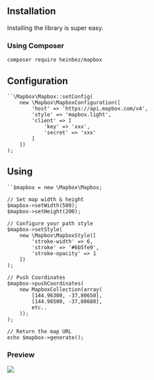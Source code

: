 ## Installation

Installing the library is super easy. 

### Using Composer
    composer require heinbez/mapbox 

## Configuration

    ``\Mapbox\Mapbox::setConfig(
        new \Mapbox\MapboxConfiguration([
            'host' => 'https://api.mapbox.com/v4',
            'style' => 'mapbox.light',
            'client' => [
                'key' => 'xxx',
                'secret' => 'xxx'
            ]
        ])
    );

## Using
    ``$mapbox = new \Mapbox\Mapbox;
    
    // Set map width & height
    $mapbox->setWidth(500); 
    $mapbox->setHeight(200);
    
    // Configure your path style
    $mapbox->setStyle(
        new \Mapbox\MapboxStyle([
            'stroke-width' => 6,
            'stroke' => '#6b5fe9',
            'stroke-opacity' => 1
        ])
    );

    // Push Coordinates
    $mapbox->pushCoordinates(
        new MapboxCollection(array(
            [144.96300, -37,80650],
            [144.96500, -37,80680],
            etc..
        ));
    );

    // Return the map URL
    echo $mapbox->generate();

### Preview
![](http://i.imgur.com/NRhe6hR.png)
